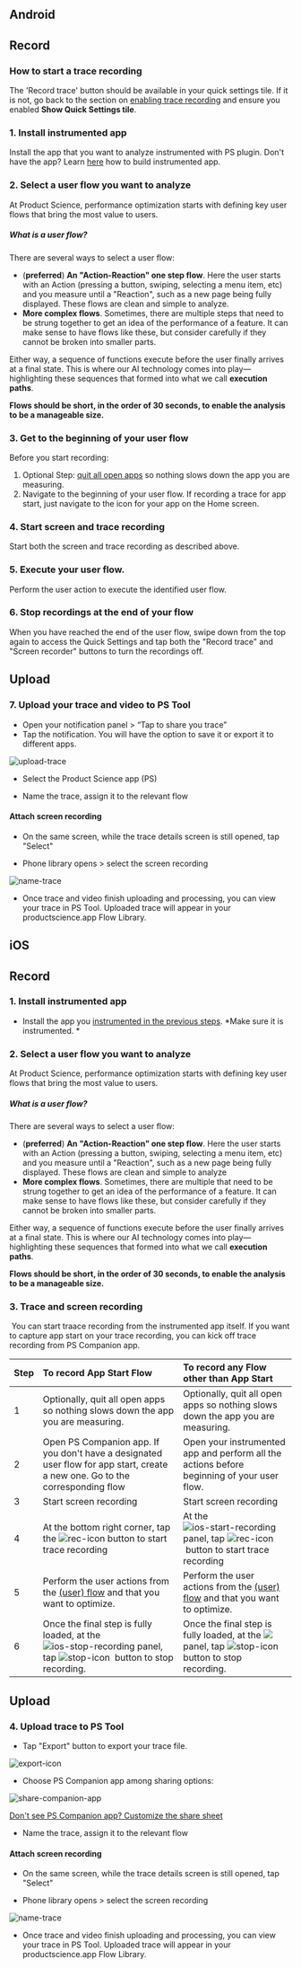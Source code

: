 Android
---------

## Record

### How to start a trace recording
The 'Record trace' button should be available in your quick settings tile. If it is not, go back to the section on [enabling trace recording](device-set-up.md#3-make-sure-tracing-is-enabled) and ensure you enabled __Show Quick Settings tile__.

### 1. Install instrumented app

Install the app that you want to analyze instrumented with PS plugin. Don't have the app? Learn [here](../android/gradle.md) how to build instrumented app.

### 2. Select a user flow you want to analyze

At Product Science, performance optimization starts with defining key user flows that bring the most value to users.

##### What is a user flow?

There are several ways to select a user flow:

- (**preferred**) __An "Action-Reaction" one step flow__. Here the user starts with an Action (pressing a button, swiping, selecting a menu item, etc) and you measure until a "Reaction", such as a new page being fully displayed. These flows are clean and simple to analyze.
- __More complex flows__. Sometimes, there are multiple steps that need to be strung together to get an idea of the performance of a feature. It can make sense to have flows like these, but consider carefully if they cannot be broken into smaller parts.

Either way, a sequence of functions execute before the user finally arrives at a final state. This is where our AI technology comes into play—highlighting these sequences that formed into what we call __execution paths__.

**Flows should be short, in the order of 30 seconds, to enable the analysis to be a manageable size.**


### 3. Get to the beginning of your user flow
Before you start recording:
1. Optional Step: [quit all open apps](https://support.google.com/android/answer/9079646?hl=en-IN#zippy=%2Cclose-apps) so nothing slows down the app you are measuring.
2. Navigate to the beginning of your user flow. If recording a trace for app start, just navigate to the icon for your app on the Home screen.

### 4. Start screen and trace recording
Start both the screen and trace recording as described above.

### 5. Execute your user flow.
Perform the user action to execute the identified user flow.

### 6. Stop recordings at the end of your flow
When you have reached the end of the user flow, swipe down from the top again to access the Quick Settings and tap both the "Record trace" and "Screen recorder" buttons to turn the recordings off.

## Upload

### 7. Upload your trace and video to PS Tool

- Open your notification panel &gt; “Tap to share you trace”
- Tap the notification. You will have the option to save it or export it to different apps.

![upload-trace](../images/upload-trace.png)

- Select the Product Science app (PS)

-   Name the trace, assign it to the relevant flow
  
#### Attach screen recording
- On the same screen, while the trace details screen is still opened, tap "Select"

- Phone library opens &gt; select the screen recording

![name-trace](../images/name-trace-android.png)


- Once trace and video finish uploading and processing, you can view your trace in PS Tool. Uploaded trace will appear in your productscience.app Flow Library.

iOS
---------

## Record

### 1. Install instrumented app

-   Install the app you [instrumented in the previous steps](../ios/distribution.md#ios-application-distribution-instructions). *Make sure it is instrumented. *

### 2. Select a user flow you want to analyze

At Product Science, performance optimization starts with defining key user flows that bring the most value to users.

##### What is a user flow?

There are several ways to select a user flow:

- (**preferred**) __An "Action-Reaction" one step flow__. Here the user starts with an Action (pressing a button, swiping, selecting a menu item, etc) and you measure until a "Reaction", such as a new page being fully displayed. These flows are clean and simple to analyze
- __More complex flows__. Sometimes, there are multiple that need to be strung together to get an idea of the performance of a feature. It can make sense to have flows like these, but consider carefully if they cannot be broken into smaller parts.

Either way, a sequence of functions execute before the user finally arrives at a final state. This is where our AI technology comes into play—highlighting these sequences that formed into what we call __execution paths__.

**Flows should be short, in the order of 30 seconds, to enable the analysis to be a manageable size.**

### 3. Trace and screen recording
‍
You can start traace recording from the instrumented app itself. If you want to capture app start on your trace recording, you can kick off trace recording from PS Companion app. 


| Step | To record App Start Flow    | To record any Flow other than App Start|
|:-----|:----------------------------|:---------------------------------------|
| 1    | Optionally, quit all open apps so nothing slows down the app you are measuring. | Optionally, quit all open apps so nothing slows down the app you are measuring. |
| 2    | Open PS Companion app. If you don't have a designated user flow for app start, create a new one. Go to the corresponding flow | Open your instrumented app and perform all the actions before beginning of your user flow. |
| 3    | Start screen recording      | Start screen recording                 | 
| 4    | At the bottom right corner, tap the ![rec-icon](../images/rec-icon.png) button to start trace recording | At the ![ios-start-recording](../images/ios-start-recording.png) panel, tap ![rec-icon](../images/rec-icon.png) button to start trace recording |
| 5    | Perform the user actions from the [(user) flow](https://www.productscience.ai/documentation?doc=dictionary&sub=user-flow) and that you want to optimize. | Perform the user actions from the [(user) flow](https://www.productscience.ai/documentation?doc=dictionary&sub=user-flow) and that you want to optimize. |
| 6    | Once the final step is fully loaded, at the ![ios-stop-recording](../images/ios-stop-recording.png) panel, tap ![stop-icon](../images/stop-icon.png)  button to stop recording. | Once the final step is fully loaded, at the ![](../images/ios-stop-recording.png) panel, tap ![stop-icon](../images/stop-icon.png)  button to stop recording. |

## Upload

### 4. Upload trace to PS Tool

-   Tap "Export" button to export your trace file.

![export-icon](../images/export-icon.png)

-   Choose PS Companion app among sharing options:

![share-companion-app](../images/share-companion-app.png)

[Don't see PS Companion app? Customize the share sheet](device-set-up.md#3-customize-share-sheet)

-   Name the trace, assign it to the relevant flow
#### Attach screen recording
- On the same screen, while the trace details screen is still opened, tap "Select"

- Phone library opens &gt; select the screen recording

![name-trace](../images/name-trace.png)

- Once trace and video finish uploading and processing, you can view your trace in PS Tool. Uploaded trace will appear in your productscience.app Flow Library.

